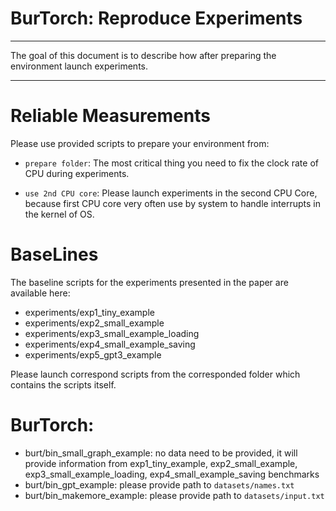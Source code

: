 # BurTorch: Reproduce Experiments

----

The goal of this document is to describe how after preparing the environment launch experiments.

----

# Reliable Measurements

Please use provided scripts to prepare your environment from:

* `prepare folder`: The most critical thing you need to fix the clock rate of CPU during experiments.

* `use 2nd CPU core`: Please launch experiments in the second CPU Core, because first CPU core very often use by system to handle interrupts in the kernel of OS.

# BaseLines

The baseline scripts for the experiments presented in the paper are available here:

* experiments/exp1_tiny_example
* experiments/exp2_small_example
* experiments/exp3_small_example_loading
* experiments/exp4_small_example_saving
* experiments/exp5_gpt3_example

Please launch correspond scripts from the corresponded folder which contains the scripts itself.

# BurTorch:

* burt/bin_small_graph_example: no data need to be provided, it will provide information from exp1_tiny_example, exp2_small_example, exp3_small_example_loading, exp4_small_example_saving benchmarks
* burt/bin_gpt_example: please provide path to `datasets/names.txt`
* burt/bin_makemore_example: please provide path to `datasets/input.txt`
